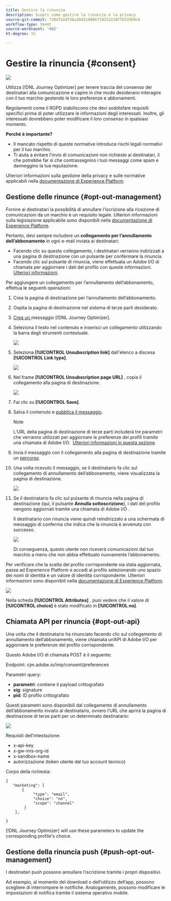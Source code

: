 ```yaml
---
title: Gestire la rinuncia
description: Scopri come gestire la rinuncia e la privacy
source-git-commit: 738d72e8f3ba204219086f19252220ff833369cb
workflow-type: tm+mt
source-wordcount: '602'
ht-degree: 1%

---
```


# Gestire la rinuncia {#consent}

![](assets/do-not-localize/badge.png)

Utilizza [!DNL Journey Optimizer] per tenere traccia del consenso dei destinatari alla comunicazione e capire in che modo desiderano interagire con il tuo marchio gestendo le loro preferenze e abbonamenti. <!--Their preferences and subscriptions are handled through Consent management.-->

Regolamenti come il RGPD stabiliscono che devi soddisfare requisiti specifici prima di poter utilizzare le informazioni degli interessati. Inoltre, gli interessati dovrebbero poter modificare il loro consenso in qualsiasi momento.

**Perché è importante?**

* Il mancato rispetto di queste normative introduce rischi legali normativi per il tuo marchio.
* Ti aiuta a evitare l’invio di comunicazioni non richieste ai destinatari, il che potrebbe far sì che contrassegnino i tuoi messaggi come spam e danneggino la tua reputazione.

Ulteriori informazioni sulla gestione della privacy e sulle normative applicabili nella [documentazione di Experience Platform](https://experienceleague.adobe.com/docs/experience-platform/privacy/home.html?lang=it).

<!--* Recipients should be able to opt-in/opt-out from receiving electronic communication through one or more channel
* Recipients expect the brand to offer preference centre capability that controls how brand should engage with them (example: channel of communication, invasive and non-invasive tracking etc). This helps to fulfil regulatory obligations and also facilitates quality engagement with recipient. 
* The third category is the capability to offer subscription to recipients (newsletter, etc)-->

## Gestione delle rinunce {#opt-out-management}

Fornire ai destinatari la possibilità di annullare l’iscrizione alla ricezione di comunicazioni da un marchio è un requisito legale. Ulteriori informazioni sulla legislazione applicabile sono disponibili nella [documentazione di Experience Platform](https://experienceleague.adobe.com/docs/experience-platform/privacy/regulations/overview.html?lang=en#regulations).

Pertanto, devi sempre includere un **collegamento per l’annullamento dell’abbonamento** in ogni e-mail inviata ai destinatari:
* Facendo clic su questo collegamento, i destinatari verranno indirizzati a una pagina di destinazione con un pulsante per confermare la rinuncia.
* Facendo clic sul pulsante di rinuncia, viene effettuata un Adobe I/O di chiamata per aggiornare i dati del profilo con queste informazioni. [Ulteriori informazioni](#consent-service-api).

Per aggiungere un collegamento per l’annullamento dell’abbonamento, effettua le seguenti operazioni:

1. Crea la pagina di destinazione per l’annullamento dell’abbonamento.
1. Ospita la pagina di destinazione nel sistema di terze parti desiderato.
1. [Crea un ](../../help/using/create-message.md) messaggio  [!DNL Journey Optimizer].

   <!--The link to your landing page should contain a static URL and the profile ID.-->

1. Seleziona il testo nel contenuto e inserisci un collegamento utilizzando la barra degli strumenti contestuale.

   ![](assets/opt-out-insert-link.png)

1. Seleziona **[!UICONTROL Unsubscription link]** dall&#39;elenco a discesa **[!UICONTROL Link type]**.

   ![](assets/opt-out-link-type.png)

1. Nel frame **[!UICONTROL Unsubscription page URL]** , copia il collegamento alla pagina di destinazione.

   ![](assets/opt-out-link-url.png)

1. Fai clic su **[!UICONTROL Save]**.

1. Salva il contenuto e [pubblica il messaggio](../../help/using/publish-manage-message.md).

   >[!NOTE]
   >
   >L’URL della pagina di destinazione di terze parti includerà tre parametri che verranno utilizzati per aggiornare le preferenze dei profili tramite una chiamata di Adobe I/O. &#x200B; [Ulteriori informazioni in questa sezione](#consent-service-api).

1. Invia il messaggio con il collegamento alla pagina di destinazione tramite un [percorso](building-journeys/journey.md).

1. Una volta ricevuto il messaggio, se il destinatario fa clic sul collegamento di annullamento dell’abbonamento, viene visualizzata la pagina di destinazione.

   ![](assets/opt-out-lp-example.png)

1. Se il destinatario fa clic sul pulsante di rinuncia nella pagina di destinazione (qui, il pulsante **Annulla sottoscrizione**), i dati del profilo vengono aggiornati tramite una chiamata di Adobe I/O [](#opt-out-api).

   Il destinatario con rinuncia viene quindi reindirizzato a una schermata di messaggio di conferma che indica che la rinuncia è avvenuta con successo.

   ![](assets/opt-out-confirmation-example.png)

   Di conseguenza, questo utente non riceverà comunicazioni dal tuo marchio a meno che non abbia effettuato nuovamente l’abbonamento.

Per verificare che la scelta del profilo corrispondente sia stata aggiornata, passa ad Experience Platform e accedi al profilo selezionando uno spazio dei nomi di identità e un valore di identità corrispondente. Ulteriori informazioni sono disponibili nella [documentazione di Experience Platform](https://experienceleague.adobe.com/docs/experience-platform/profile/ui/user-guide.html?lang=en#getting-started).

![](assets/opt-out-profile-choice.png)

Nella scheda **[!UICONTROL Attributes]** , puoi vedere che il valore di **[!UICONTROL choice]** è stato modificato in **[!UICONTROL no]**.

<!--The opt-out URL is resolved upon each recipient receiving the message. It is then personalized with the relevant encrypted parameters (profile ID, profile name, journey ID, sandbox ID, and message execution ID).-->

## Chiamata API per rinuncia {#opt-out-api}

Una volta che il destinatario ha rinunciato facendo clic sul collegamento di annullamento dell’abbonamento, viene chiamata un’API di Adobe I/O <!--Consent service API to capture the encrypted data and-->per aggiornare le preferenze del profilo corrispondente.

Questo Adobe I/O di chiamata POST è il seguente:

Endpoint: cjm.adobe.io/imp/consent/preferences

Parametri query:
* **parametri**: contiene il payload crittografato
* **sig**: signature  <!--which signature?-->
* **pid**: ID profilo crittografato

Questi parametri sono disponibili dal collegamento di annullamento dell’abbonamento inviato al destinatario, ovvero l’URL che aprirà la pagina di destinazione di terze parti per un determinato destinatario:

![](assets/opt-out-parameters.png)

<!--QUESTION: How do you get the URL built for each recipient? Do you have to wait until each targeted recipient receives the unsubscribe link or can you deduce it in advance? Is it done automatically upon the API call or do you have to do something manually for each profile? In other words will the LP automatically include the 3 parameters or do you have to insert something manually? Still not completely clear-->

Requisiti dell’intestazione:
* x-api-key
* x-gw-ims-org-id
* x-sandbox-name
* autorizzazione (token utente dal tuo account tecnico) <!--How do you find this information? And other header elements?-->

Corpo della richiesta:

```
{
   "marketing": [
       {
            "type": "email",           
            "choice": "no",          
            "scope": "channel"       
        }
    ],
 
}
```

<!--The Consent service /-->[!DNL Journey Optimizer] will <!--decrypt and-->use these parameters to update the corresponding profile's choice. <!--and provide an answer back to the landing page.-->

## Gestione della rinuncia push {#push-opt-out-management}

I destinatari push possono annullare l’iscrizione tramite i propri dispositivi.

Ad esempio, al momento del download o dell’utilizzo dell’app, possono scegliere di interrompere le notifiche. Analogamente, possono modificare le impostazioni di notifica tramite il sistema operativo mobile.
